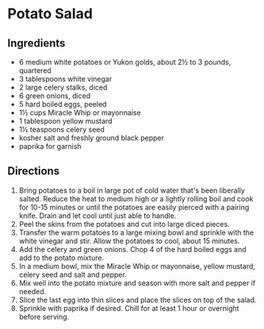 # Potato Salad

## Ingredients
* 6 medium white potatoes or Yukon golds, about 2½ to 3 pounds, quartered
* 3 tablespoons white vinegar
* 2 large celery stalks, diced
* 6 green onions, diced
* 5 hard boiled eggs, peeled
* 1½ cups Miracle Whip or mayonnaise
* 1 tablespoon yellow mustard
* 1½ teaspoons celery seed
* kosher salt and freshly ground black pepper
* paprika for garnish

## Directions
1. Bring potatoes to a boil in large pot of cold water that's been liberally salted. Reduce the heat to medium high or a lightly rolling boil and cook for 10-15 minutes or until the potatoes are easily pierced with a pairing knife. Drain and let cool until just able to handle.
2. Peel the skins from the potatoes and cut into large diced pieces.
3. Transfer the warm potatoes to a large mixing bowl and sprinkle with the white vinegar and stir. Allow the potatoes to cool, about 15 minutes.
4. Add the celery and green onions. Chop 4 of the hard boiled eggs and add to the potato mixture.
5. In a medium bowl, mix the Miracle Whip or mayonnaise, yellow mustard, celery seed and salt and pepper.
6. Mix well into the potato mixture and season with more salt and pepper if needed.
7. Slice the last egg into thin slices and place the slices on top of the salad.
8. Sprinkle with paprika if desired. Chill for at least 1 hour or overnight before serving.
